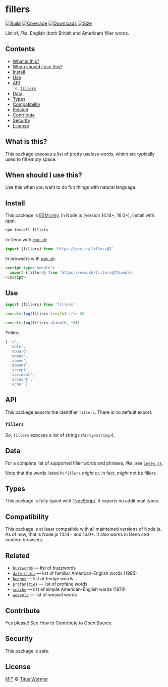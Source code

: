 # fillers

[![Build][build-badge]][build]
[![Coverage][coverage-badge]][coverage]
[![Downloads][downloads-badge]][downloads]
[![Size][size-badge]][size]

List of, *like*, English (both British and American) filler words.

## Contents

*   [What is this?](#what-is-this)
*   [When should I use this?](#when-should-i-use-this)
*   [Install](#install)
*   [Use](#use)
*   [API](#api)
    *   [`fillers`](#fillers-1)
*   [Data](#data)
*   [Types](#types)
*   [Compatibility](#compatibility)
*   [Related](#related)
*   [Contribute](#contribute)
*   [Security](#security)
*   [License](#license)

## What is this?

This package exposes a list of pretty useless words, which are typically used
to fill empty space.

## When should I use this?

Use this when you want to do fun things with natural language.

## Install

This package is [ESM only][esm].
In Node.js (version 14.14+, 16.0+), install with [npm][]:

```sh
npm install fillers
```

In Deno with [`esm.sh`][esmsh]:

```js
import {fillers} from 'https://esm.sh/fillers@2'
```

In browsers with [`esm.sh`][esmsh]:

```html
<script type="module">
  import {fillers} from 'https://esm.sh/fillers@2?bundle'
</script>
```

## Use

```js
import {fillers} from 'fillers'

console.log(fillers.length) //=> 80

console.log(fillers.slice(0, 10))
```

Yields:

```js
[ 'a',
  'able',
  'aboard',
  'about',
  'above',
  'absent',
  'accept',
  'accident',
  'account',
  'ache' ]
```

## API

This package exports the identifier `fillers`.
There is no default export.

### `fillers`

*So*, `fillers` exposes a list of strings (`Array<string>`).

## Data

For a complete list of supported filler words and phrases, *like*, see
[`index.js`][data].

Note that the words listed in `fillers` *might* or, in fact, *might* not be
fillers.

## Types

This package is fully typed with [TypeScript][].
It exports no additional types.

## Compatibility

This package is at least compatible with all maintained versions of Node.js.
As of now, that is Node.js 14.14+ and 16.0+.
It also works in Deno and modern browsers.

## Related

*   [`buzzwords`](https://github.com/words/buzzwords)
    — list of buzzwords
*   [`dale-chall`](https://github.com/words/dale-chall)
    — list of familiar American-English words (1995)
*   [`hedges`](https://github.com/words/hedges)
    — list of hedge words
*   [`profanities`](https://github.com/words/profanities)
    — list of profane words
*   [`spache`](https://github.com/words/spache)
    — list of simple American-English words (1974)
*   [`weasels`](https://github.com/words/weasels)
    — list of weasel words

## Contribute

Yes please!
See [How to Contribute to Open Source][contribute].

## Security

This package is safe.

## License

[MIT][license] © [Titus Wormer][author]

<!-- Definitions -->

[build-badge]: https://github.com/words/fillers/workflows/main/badge.svg

[build]: https://github.com/words/fillers/actions

[coverage-badge]: https://img.shields.io/codecov/c/github/words/fillers.svg

[coverage]: https://codecov.io/github/words/fillers

[downloads-badge]: https://img.shields.io/npm/dm/fillers.svg

[downloads]: https://www.npmjs.com/package/fillers

[size-badge]: https://img.shields.io/bundlephobia/minzip/fillers.svg

[size]: https://bundlephobia.com/result?p=fillers

[npm]: https://docs.npmjs.com/cli/install

[esm]: https://gist.github.com/sindresorhus/a39789f98801d908bbc7ff3ecc99d99c

[esmsh]: https://esm.sh

[typescript]: https://www.typescriptlang.org

[contribute]: https://opensource.guide/how-to-contribute/

[license]: license

[author]: https://wooorm.com

[data]: index.js
